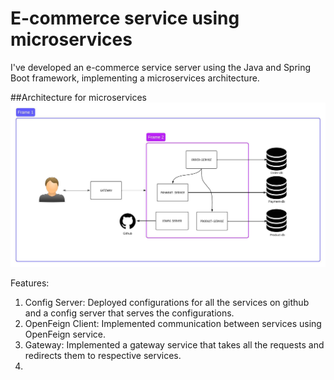 # E-commerce service using microservices
I've developed an e-commerce service server using the Java and Spring Boot framework, implementing a microservices architecture.

##Architecture for microservices
![alt text](./Blankboard.jpeg)

Features:
1. Config Server: Deployed configurations for all the services on github and a config server that serves the configurations.
2. OpenFeign Client: Implemented communication between services using OpenFeign service.
3. Gateway: Implemented a gateway service that takes all the requests and redirects them to respective services.
4. 
